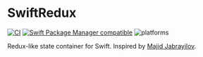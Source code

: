 # SwiftRedux

[![CI](https://github.com/adamayoung/SwiftRedux/workflows/CI/badge.svg)](https://github.com/adamayoung/SwiftRedux/actions?query=workflow%3ACI) [![Swift Package Manager compatible](https://img.shields.io/badge/Swift%20Package%20Manager-compatible-brightgreen.svg)](https://github.com/apple/swift-package-manager) ![platforms](https://img.shields.io/badge/platforms-iOS%20%7C%20macOS%20%7C%20tvOS%20%7C%20watchOS-333333.svg)

Redux-like state container for Swift. Inspired by [Majid Jabrayilov](https://github.com/mecid/redux-like-state-container-in-swiftui).
